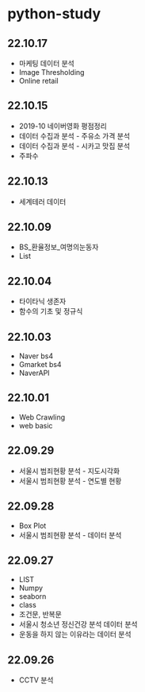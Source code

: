# python-study
## 22.10.17
- 마케팅 데이터 분석
- Image Thresholding
- Online retail
## 22.10.15
- 2019-10 네이버영화 평점정리
- 데이터 수집과 분석 - 주유소 가격 분석
- 데이터 수집과 분석 - 시카고 맛집 분석
- 주파수
## 22.10.13
- 세계테러 데이터
## 22.10.09
- BS_환율정보_여명의눈동자
- List
## 22.10.04
- 타이타닉 생존자
- 함수의 기초 및 정규식
## 22.10.03
- Naver bs4
- Gmarket bs4
- NaverAPI
## 22.10.01
- Web Crawling
- web basic
## 22.09.29
- 서울시 범죄현황 분석 - 지도시각화
- 서울시 범죄현황 분석 - 연도별 현황
## 22.09.28
- Box Plot
- 서울시 범죄현황 분석 - 데이터 분석
## 22.09.27 
- LIST
- Numpy
- seaborn
- class
- 조건문, 반복문
- 서울시 청소년 정신건강 분석 데이터 분석
- 운동을 하지 않는 이유라는 데이터 분석
## 22.09.26 
- CCTV 분석
